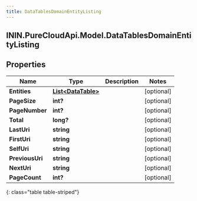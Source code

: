 ```yaml
---
title: DataTablesDomainEntityListing
---
```

## ININ.PureCloudApi.Model.DataTablesDomainEntityListing

## Properties

|Name | Type | Description | Notes|
|------------ | ------------- | ------------- | -------------|
| **Entities** | [**List&lt;DataTable&gt;**](DataTable.html) |  | [optional] |
| **PageSize** | **int?** |  | [optional] |
| **PageNumber** | **int?** |  | [optional] |
| **Total** | **long?** |  | [optional] |
| **LastUri** | **string** |  | [optional] |
| **FirstUri** | **string** |  | [optional] |
| **SelfUri** | **string** |  | [optional] |
| **PreviousUri** | **string** |  | [optional] |
| **NextUri** | **string** |  | [optional] |
| **PageCount** | **int?** |  | [optional] |
{: class="table table-striped"}


